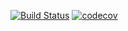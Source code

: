 [![Build Status](https://travis-ci.org/open-synergy/opnsynid-account-voucher.svg?branch=8.0)](https://travis-ci.org/open-synergy/opnsynid-account-voucher)
[![codecov](https://codecov.io/gh/open-synergy/opnsynid-account-voucher/branch/8.0/graph/badge.svg)](https://codecov.io/gh/open-synergy/opnsynid-account-voucher)
